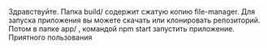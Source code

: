 Здравствуйте. Папка build/ содержит сжатую копию file-manager. Для запуска приложения вы можете скачать или клонировать репозиторий. Потом в папке app/ , командой npm start запустить приложение. Приятного пользования

